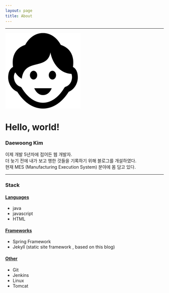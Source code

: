 ```yaml
---
layout: page
title: About
---
```

<div class="clearfix"></div>
<hr style="width:100%">
<img class="me" src="/public/meicon.jpg"/>

# Hello, world!



### Daewoong Kim

이제 개발 5년차에 접어든 웹 개발자.  
더 늦기 전에 내가 보고 행한 것들을 기록하기 위해 블로그를 개설하였다.  
현재 MES (Manufacturing Execution System) 분야에 몸 담고 있다.     

----------



### Stack

#### <u>Languages</u>

* java
* javascript 
* HTML 

#### <u>Frameworks</u>

* Spring Framework
* Jekyll (static site framework , based on this blog)

#### <u>Other</u>

* Git
* Jenkins
* Linux 
* Tomcat
